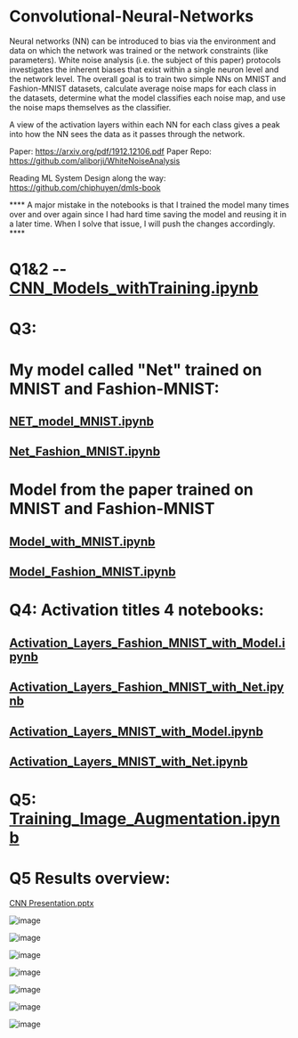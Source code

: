 # Convolutional-Neural-Networks 
Neural networks (NN) can be introduced to bias via the environment and data on which
the network was trained or the network constraints (like parameters). White noise
analysis (i.e. the subject of this paper) protocols investigates the inherent biases that
exist within a single neuron level and the network level.
The overall goal is to train two simple NNs on MNIST and Fashion-MNIST datasets,
calculate average noise maps for each class in the datasets, determine what the model
classifies each noise map, and use the noise maps themselves as the classifier.

A view of the activation layers within each NN for each class gives a peak into how
the NN sees the data as it passes through the network.


Paper: https://arxiv.org/pdf/1912.12106.pdf
Paper Repo: https://github.com/aliborji/WhiteNoiseAnalysis

Reading ML System Design along the way: https://github.com/chiphuyen/dmls-book


**** A major mistake in the notebooks is that I trained the model many times over and over again since I had hard time saving the model and reusing it in a later time. When I solve that issue, I will push the changes accordingly. ****


# Q1&2 -- [CNN_Models_withTraining.ipynb](https://github.com/phycem/White-Noise-Analysis-of-Convolutional-Neural-Networks--MNIST--Fashion-MNIST/blob/d502d073723f5622ac2fd97401d60abc8f98c822/CNN_Models_withTraining.ipynb)


# Q3:

# My model called "Net" trained on MNIST and Fashion-MNIST:
## [NET_model_MNIST.ipynb](https://github.com/phycem/White-Noise-Analysis-of-Convolutional-Neural-Networks--MNIST--Fashion-MNIST/blob/c0a9fcc96bbea81888b1021d1dc9bbd00c1e51d5/Net_model_MNIST.ipynb)
## [Net_Fashion_MNIST.ipynb](https://github.com/phycem/White-Noise-Analysis-of-Convolutional-Neural-Networks--MNIST--Fashion-MNIST/blob/50d5ccb2b83d5d9167f8442d83057bceb767ffe7/Net_Fashion_MNIST.ipynb)

# Model from the paper trained on MNIST and Fashion-MNIST
## [Model_with_MNIST.ipynb](https://github.com/phycem/White-Noise-Analysis-of-Convolutional-Neural-Networks--MNIST--Fashion-MNIST/blob/d502d073723f5622ac2fd97401d60abc8f98c822/Model_with_MNIST.ipynb)
## [Model_Fashion_MNIST.ipynb](https://github.com/phycem/White-Noise-Analysis-of-Convolutional-Neural-Networks--MNIST--Fashion-MNIST/blob/d502d073723f5622ac2fd97401d60abc8f98c822/Model_Fashion_MNIST.ipynb)

# Q4: Activation titles 4 notebooks:
## [Activation_Layers_Fashion_MNIST_with_Model.ipynb](https://github.com/phycem/White-Noise-Analysis-of-Convolutional-Neural-Networks--MNIST--Fashion-MNIST/blob/d502d073723f5622ac2fd97401d60abc8f98c822/Activation_Layers_Fashion_MNIST_with_Model.ipynb)
## [Activation_Layers_Fashion_MNIST_with_Net.ipynb](https://github.com/phycem/White-Noise-Analysis-of-Convolutional-Neural-Networks--MNIST--Fashion-MNIST/blob/d502d073723f5622ac2fd97401d60abc8f98c822/Activation_Layers_Fashion_MNIST_with_Net.ipynb)
## [Activation_Layers_MNIST_with_Model.ipynb](https://github.com/phycem/White-Noise-Analysis-of-Convolutional-Neural-Networks--MNIST--Fashion-MNIST/blob/d502d073723f5622ac2fd97401d60abc8f98c822/Activation_Layers_MNIST_with_Model.ipynb)
## [Activation_Layers_MNIST_with_Net.ipynb](https://github.com/phycem/White-Noise-Analysis-of-Convolutional-Neural-Networks--MNIST--Fashion-MNIST/blob/d502d073723f5622ac2fd97401d60abc8f98c822/Activation_Layers_MNIST_with_Net.ipynb)

# Q5: [Training_Image_Augmentation.ipynb](https://github.com/phycem/White-Noise-Analysis-of-Convolutional-Neural-Networks--MNIST--Fashion-MNIST/blob/d502d073723f5622ac2fd97401d60abc8f98c822/Training_Image_Augmentation.ipynb)

# Q5 Results overview:

[CNN Presentation.pptx](https://github.com/phycem/White-Noise-Analysis-of-Convolutional-Neural-Networks--MNIST--Fashion-MNIST/files/10986376/CNN.Presentation.pptx)


![image](https://user-images.githubusercontent.com/51805023/225508337-fcb39345-b828-4733-bed9-72755130a8ed.png)

![image](https://user-images.githubusercontent.com/51805023/225509820-8ea6d93f-159d-4750-8558-19da57c93f08.png)

![image](https://user-images.githubusercontent.com/51805023/225509315-0e080391-aeda-491b-a31b-3a290f324def.png)

![image](https://user-images.githubusercontent.com/51805023/225509391-acd691e6-febd-42fd-89fc-56ac9063e3de.png)

![image](https://user-images.githubusercontent.com/51805023/225509449-cf41ba9e-ee59-4865-a76e-fc03ec0821c8.png)

![image](https://user-images.githubusercontent.com/51805023/225509561-9cbd5c30-3cf7-4963-8de7-2382c65c5728.png)

![image](https://user-images.githubusercontent.com/51805023/225509651-1da91393-f34d-4127-91f1-f20a8b24af36.png)

